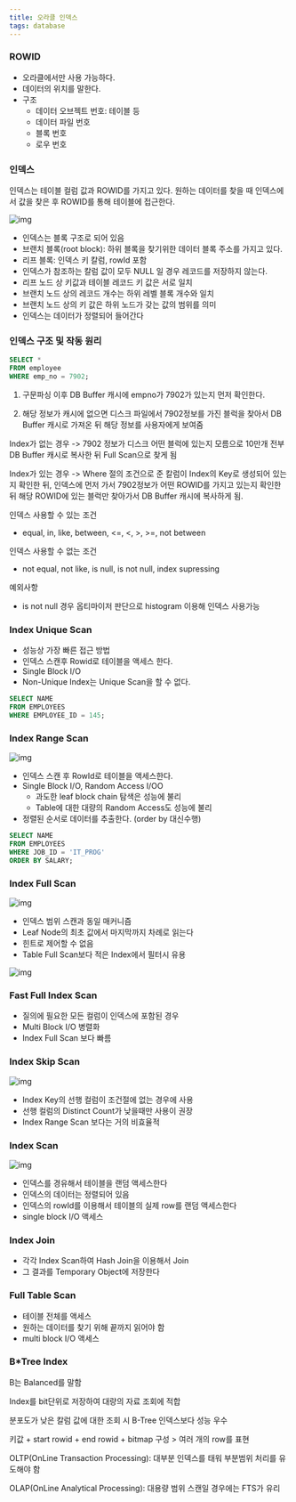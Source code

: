 ```yaml
---
title: 오라클 인덱스
tags: database
---
```




### ROWID

- 오라클에서만 사용 가능하다.
- 데이터의 위치를 말한다.
- 구조
  - 데이터 오브젝트 번호: 테이블 등
  - 데이터 파일 번호
  - 블록 번호
  - 로우 번호



### 인덱스

인덱스는 테이블 컬럼 값과 ROWID를 가지고 있다. 원하는 데이터를 찾을 때 인덱스에서 값을 찾은 후 ROWID를 통해 테이블에 접근한다.

![img](http://wiki.gurubee.net/download/attachments/29065492/%EC%9D%B8%EB%8D%B1%EC%8A%A4%EA%B8%B0%EB%B3%B8%EA%B5%AC%EC%A1%B0.JPG)

- 인덱스는 블록 구조로 되어 있음
- 브랜치 블록(root block): 하위 블록을 찾기위한 데이터 블록 주소를 가지고 있다.
- 리프 블록: 인덱스 키 칼럼, rowId 포함
- 인덱스가 참조하는 칼럼 값이 모두 NULL 일 경우 레코드를 저장하지 않는다.
- 리프 노드 상 키값과 테이블 레코드 키 값은 서로 일치
- 브랜치 노드 상의 레코드 개수는 하위 레벨 블록 개수와 일치
- 브랜치 노드 상의 키 값은 하위 노드가 갖는 값의 범위를 의미
- 인덱스는 데이터가 정렬되어 들어간다



### 인덱스 구조 및 작동 원리

```sql
SELECT *
FROM employee
WHERE emp_no = 7902;
```

1) 구문파싱 이후 DB Buffer 캐시에 empno가 7902가 있는지 먼저 확인한다.

2) 해당 정보가 캐시에 없으면 디스크 파일에서 7902정보를 가진 블럭을 찾아서 DB Buffer 캐시로 가져온 뒤 해당 정보를 사용자에게 보여줌

Index가 없는 경우 -> 7902 정보가 디스크 어떤 블럭에 있는지 모름으로 10만개 전부 DB Buffer 캐시로 복사한 뒤 Full Scan으로 찾게 됨

Index가 있는 경우 -> Where 절의 조건으로 준 칼럼이 Index의 Key로 생성되어 있는지 확인한 뒤, 인덱스에 먼저 가서 7902정보가 어떤 ROWID를 가지고 있는지 확인한 뒤 해당 ROWID에 있는 블럭만 찾아가서 DB Buffer 캐시에 복사하게 됨.



인덱스 사용할 수 있는 조건

- equal, in, like, between, <=, <, >, >=, not between

인덱스 사용할 수 없는 조건

- not equal, not like, is null, is not null, index supressing

예외사항

- is not null 경우 옵티마이저 판단으로 histogram 이용해 인덱스 사용가능



### Index Unique Scan

- 성능상 가장 빠른 접근 방법
- 인덱스 스캔후 Rowid로 테이블을 액세스 한다.
- Single Block I/O
- Non-Unique Index는 Unique Scan을 할 수 없다.

```sql
SELECT NAME
FROM EMPLOYEES
WHERE EMPLOYEE_ID = 145;
```



### Index Range Scan

![img](http://www.dbguide.net/publishing/img/knowledge/SQL_331.jpg)

- 인덱스 스캔 후 RowId로 테이블을 액세스한다.
- Single Block I/O, Random Access I/OO
  - 과도한 leaf block chain 탐색은 성능에 불리
  - Table에 대한 대량의 Random Access도 성능에 불리
- 정렬된 순서로 데이터를 추출한다. (order by 대신수행)

```sql
SELECT NAME
FROM EMPLOYEES
WHERE JOB_ID = 'IT_PROG'
ORDER BY SALARY;
```



### Index Full Scan

![img](http://www.dbguide.net/publishing/img/knowledge/SQL_332.jpg)

- 인덱스 범위 스캔과 동일 매커니즘
- Leaf Node의 최초 값에서 마지막까지 차례로 읽는다
- 힌트로 제어할 수 없음
- Table Full Scan보다 적은 Index에서 필터시 유용

![img](http://www.dbguide.net/publishing/img/knowledge/SQL_333.jpg)





### Fast Full Index Scan

- 질의에 필요한 모든 컬럼이 인덱스에 포함된 경우
- Multi Block I/O 병렬화
- Index Full Scan 보다 빠름



### Index Skip Scan

![img](http://www.dbguide.net/publishing/img/knowledge/SQL_336.jpg)

- Index Key의 선행 컬럼이 조건절에 없는 경우에 사용
- 선행 컬럼의 Distinct Count가 낮을때만 사용이 권장
- Index Range Scan 보다는 거의 비효율적



### Index Scan

![img](http://www.dbguide.net/publishing/img/knowledge/SQL_335.jpg)

- 인덱스를 경유해서 테이블을 랜덤 액세스한다
- 인덱스의 데이터는 정렬되어 있음
- 인덱스의 rowId를 이용해서 테이블의 실제 row를 랜덤 액세스한다
- single block I/O 액세스



### Index Join

- 각각 Index Scan하여 Hash Join을 이용해서 Join
- 그 결과를 Temporary Object에 저장한다



### Full Table Scan

- 테이블 전체를 액세스
- 원하는 데이터를 찾기 위해 끝까지 읽어야 함
- multi block I/O 액세스



### B*Tree Index

B는 Balanced를 말함

Index를 bit단위로 저장하여 대량의 자료 조회에 적합

분포도가 낮은 칼럼 값에 대한 조회 시 B-Tree 인덱스보다 성능 우수

키값 + start rowid + end rowid + bitmap 구성 > 여러 개의 row를 표현



OLTP(OnLine Transaction Processing): 대부분 인덱스를 태워 부분범위 처리를 유도해야 함

OLAP(OnLine Analytical Processing): 대용량 범위 스캔일 경우에는 FTS가 유리



